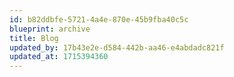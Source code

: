 ```yaml
---
id: b82ddbfe-5721-4a4e-870e-45b9fba40c5c
blueprint: archive
title: Blog
updated_by: 17b43e2e-d584-442b-aa46-e4abdadc821f
updated_at: 1715394360
---
```

